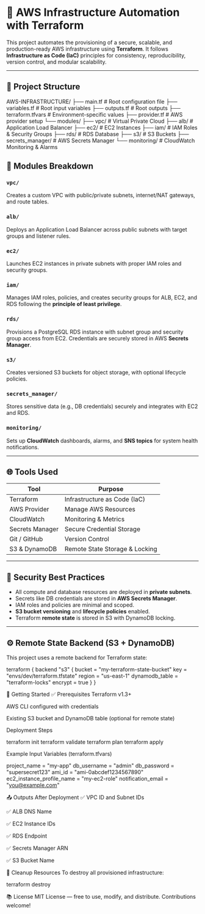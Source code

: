 
# 🚀 AWS Infrastructure Automation with Terraform

This project automates the provisioning of a secure, scalable, and production-ready AWS infrastructure using **Terraform**. It follows **Infrastructure as Code (IaC)** principles for consistency, reproducibility, version control, and modular scalability.

---

## 📁 Project Structure
AWS-INFRASTRUCTURE/
├── main.tf # Root configuration file
├── variables.tf # Root input variables
├── outputs.tf # Root outputs
├── terraform.tfvars # Environment-specific values
├── provider.tf # AWS provider setup
└── modules/
├── vpc/ # Virtual Private Cloud
├── alb/ # Application Load Balancer
├── ec2/ # EC2 Instances
├── iam/ # IAM Roles & Security Groups
├── rds/ # RDS Database
├── s3/ # S3 Buckets
├── secrets_manager/ # AWS Secrets Manager
└── monitoring/ # CloudWatch Monitoring & Alarms


## 🔧 Modules Breakdown

### `vpc/`
Creates a custom VPC with public/private subnets, internet/NAT gateways, and route tables.

### `alb/`
Deploys an Application Load Balancer across public subnets with target groups and listener rules.

### `ec2/`
Launches EC2 instances in private subnets with proper IAM roles and security groups.

### `iam/`
Manages IAM roles, policies, and creates security groups for ALB, EC2, and RDS following the **principle of least privilege**.

### `rds/`
Provisions a PostgreSQL RDS instance with subnet group and security group access from EC2. Credentials are securely stored in AWS **Secrets Manager**.

### `s3/`
Creates versioned S3 buckets for object storage, with optional lifecycle policies.

### `secrets_manager/`
Stores sensitive data (e.g., DB credentials) securely and integrates with EC2 and RDS.

### `monitoring/`
Sets up **CloudWatch** dashboards, alarms, and **SNS topics** for system health notifications.

---

## 🌐 Tools Used

| Tool               | Purpose                          |
|--------------------|----------------------------------|
| Terraform          | Infrastructure as Code (IaC)     |
| AWS Provider       | Manage AWS Resources             |
| CloudWatch         | Monitoring & Metrics             |
| Secrets Manager    | Secure Credential Storage        |
| Git / GitHub       | Version Control                  |
| S3 & DynamoDB      | Remote State Storage & Locking   |

---

## 🔐 Security Best Practices

- All compute and database resources are deployed in **private subnets**.
- Secrets like DB credentials are stored in **AWS Secrets Manager**.
- IAM roles and policies are minimal and scoped.
- **S3 bucket versioning** and **lifecycle policies** enabled.
- Terraform **remote state** is stored in S3 with DynamoDB locking.

---

## ⚙️ Remote State Backend (S3 + DynamoDB)

This project uses a remote backend for Terraform state:

terraform {
  backend "s3" {
    bucket         = "my-terraform-state-bucket"
    key            = "envs/dev/terraform.tfstate"
    region         = "us-east-1"
    dynamodb_table = "terraform-locks"
    encrypt        = true
  }
}

🚀 Getting Started
✅ Prerequisites
Terraform v1.3+

AWS CLI configured with credentials

Existing S3 bucket and DynamoDB table (optional for remote state)


Deployment Steps

terraform init
terraform validate
terraform plan
terraform apply

Example Input Variables (terraform.tfvars)

project_name               = "my-app"
db_username                = "admin"
db_password                = "supersecret123"
ami_id                     = "ami-0abcdef1234567890"
ec2_instance_profile_name = "my-ec2-role"
notification_email         = "you@example.com"


📤 Outputs After Deployment
✅ VPC ID and Subnet IDs

✅ ALB DNS Name

✅ EC2 Instance IDs

✅ RDS Endpoint

✅ Secrets Manager ARN

✅ S3 Bucket Name

🧹 Cleanup Resources
To destroy all provisioned infrastructure:

terraform destroy



📚 License
MIT License — free to use, modify, and distribute. Contributions welcome!
